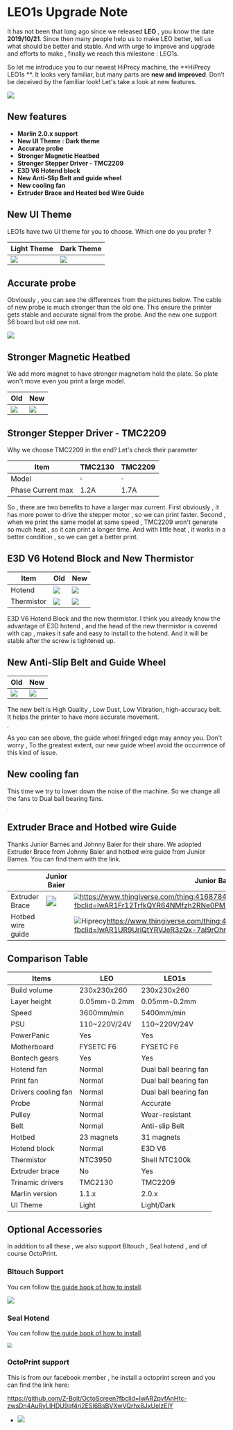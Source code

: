 # LEO1s Upgrade Note

It has not been that long ago since we released **LEO** , you know the date **2019/10/21**. Since then many  people  help us to make LEO better, tell us what should be better and stable. And with urge to improve and upgrade and efforts to make , finally we reach this milestone : LEO1s.

So let me introduce you to our newest HiPrecy machine, the **HiPrecy LEO1s **. It looks very familiar, but many parts are **new and improved**. Don’t be deceived by the familiar look! Let's take a look at new features.

![](images/LEO1s.jpg)

## New features

- **Marlin 2.0.x support**
- **New UI Theme : Dark theme**
- **Accurate probe**
- **Stronger Magnetic Heatbed**
- **Stronger Stepper Driver - TMC2209**
- **E3D V6 Hotend block**
- **New Anti-Slip Belt and guide wheel**
- **New cooling fan**
- **Extruder Brace and Heated bed Wire Guide**

## New UI Theme

LEO1s  have two UI theme for you to choose. Which one do you prefer ?

| Light Theme                | Dark Theme                |
| -------------------------- | ------------------------- |
| ![](images/LightTheme.jpg) | ![](images/DarkTheme.jpg) |

## Accurate probe

Obviously , you can see the differences from the pictures below. The cable of new probe is much stronger than the old one. This ensure the printer gets stable and accurate signal from the probe.   And the new one support S6 board but old one not.

![](images/Probe.jpg)



## Stronger Magnetic Heatbed

We add more magnet to have stronger magnetism hold the plate. So plate won't move even you print a large model. 

| Old                         | New                         |
| --------------------------- | --------------------------- |
| ![](images/Heatbed-old.png) | ![](images/Heatbed-new.png) |



## Stronger Stepper Driver - TMC2209

Why we choose TMC2209 in the end? Let's check their parameter

| Item              | TMC2130                                            | TMC2209                                            |
| ----------------- | -------------------------------------------------- | -------------------------------------------------- |
| Model             | <img src="images/TMC2130.jpg" style="zoom:32%;" /> | <img src="images/TMC2209.jpg" style="zoom:30%;" /> |
| Phase Current max | 1.2A                                               | 1.7A                                               |

So , there are two benefits to have a larger max current. First obviously , it has more power to drive the stepper motor , so we can print faster. Second , when we print the same model at same speed , TMC2209 won't generate so much heat , so it can print a longer time. And with little heat , it works in a better condition , so we can get a better print. 

## E3D V6 Hotend Block and New Thermistor

| Item       | Old                            | New                            |
| ---------- | ------------------------------ | ------------------------------ |
| Hotend     | ![](images/Hotend-old.jpg)     | ![](images/hotend.jpg)         |
| Thermistor | ![](images/Thermistor-old.jpg) | ![](images/Thermistor-new.jpg) |

E3D V6 Hotend Block and the new thermistor. I think you already know the advantage of E3D hotend , and the head of the new thermistor is covered with cap , makes it safe and easy to install to the hotend. And it will be stable after the screw is tightened up. 

## New Anti-Slip Belt and Guide Wheel

| Old                      | New                      |
| ------------------------ | ------------------------ |
| ![](images/Belt-old.jpg) | ![](images/Belt-new.jpg) |

The new belt is High Quality , Low Dust, Low Vibration, high-accuracy belt. It helps the printer to have more accurate movement.  

<img src="images/RoughEdge.jpg" style="zoom:20%;" />

As you can see above, the guide wheel fringed edge may annoy you. Don't worry , To the greatest extent, our new guide wheel avoid the occurrence of this kind of issue.

## New cooling fan

This time we try to lower down the noise of the machine. So we change all the fans to Dual ball bearing fans.

<img src="images/fans.jpg" style="zoom: 15%;" />

## Extruder Brace and Hotbed wire Guide

Thanks Junior Barnes and Johnny Baier for their share. We adopted Extruder Brace from Johnny Baier and hotbed wire guide from Junior Barnes. You can find them with the link.

|                   | Junior Baier                                             | Junior Barnes                                                |
| :---------------- | -------------------------------------------------------- | ------------------------------------------------------------ |
| Extruder Brace    | <img src="images/extruder-new.jpg" style="zoom:150%;" /> | <img src="images/ExtruderHotendBrace.jpg" style="zoom:80%;" />https://www.thingiverse.com/thing:4168784?fbclid=IwAR1Fr12TrfkQYR64NMfzh2RNe0PM1c7bJcJ8YfDncZT212WxogndVcAQWT8 |
| Hotbed wire guide |                                                          | ![Hiprecy](images/HeatedBedWireGuide.jpg)https://www.thingiverse.com/thing:4337602?fbclid=IwAR1UR9UriQtYRVJeR3zQx-7aI9rOhrsCmv7g2zMI6kIQ52LqliTlLejkgiA |

## Comparison Table

| Items               | LEO          | LEO1s                 |
| ------------------- | ------------ | --------------------- |
| Build volume        | 230x230x260  | 230x230x260           |
| Layer height        | 0.05mm-0.2mm | 0.05mm-0.2mm          |
| Speed               | 3600mm/min   | 5400mm/min            |
| PSU                 | 110~220V/24V | 110~220V/24V          |
| PowerPanic          | Yes          | Yes                   |
| Motherboard         | FYSETC F6    | FYSETC F6             |
| Bontech gears       | Yes          | Yes                   |
| Hotend fan          | Normal       | Dual ball bearing fan |
| Print fan           | Normal       | Dual ball bearing fan |
| Drivers cooling fan | Normal       | Dual ball bearing fan |
| Probe               | Normal       | Accurate              |
| Pulley              | Normal       | Wear-resistant        |
| Belt                | Normal       | Anti-slip Belt        |
| Hotbed              | 23 magnets   | 31 magnets            |
| Hotend block        | Normal       | E3D V6                |
| Thermistor          | NTC3950      | Shell NTC100k         |
| Extruder brace      | No           | Yes                   |
| Trinamic drivers    | TMC2130      | TMC2209               |
| Marlin version      | 1.1.x        | 2.0.x                 |
| UI Theme            | Light        | Light/Dark            |

## Optional Accessories

In addition to all these , we also support Bltouch , Seal hotend , and of course OctoPrint.

### Bltouch Support

You can follow [the guide book of how to install](https://github.com/HiPrecy/Product-Information-LEO/tree/master/2.User's%20Guide/3DTouch-Bltouch%20Installation "With a Title"). 

![](images/Bltouch.png)

### Seal Hotend

You can follow [the guide book of how to install](https://github.com/HiPrecy/Product-Information-LEO/tree/master/2.User's%20Guide/Seal%20hotend%20Installation "With a Title"). 

<img src="images/SealHotend.jpg" style="zoom:70%;" />

### OctoPrint support

This is from our facebook member , he install a octoprint screen and you can find the link here:

https://github.com/Z-Bolt/OctoScreen?fbclid=IwAR2pvfAnHtc-zwsDn4AuRyLIHDU9qf4ri2ESI6BsBVXwVQrhx8JxUeIzElY

- ![](images/octoprint.jpg)